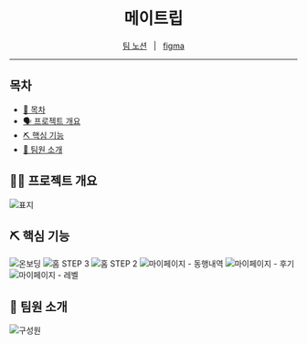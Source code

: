 <div align="center">
  <h1>메이트립</h1>

<p align=center>
  <a href="https://quill-plastic-e49.notion.site/DND-11-1-97cf9f521a4147d3a331838c4be41978?pvs=4">팀 노션</a>
  &nbsp; | &nbsp;
  <a href="https://www.figma.com/design/XSbxTlqdxABImKvKWAnsda/%EC%97%AC%ED%96%89-%EB%A9%94%EC%9D%B4%ED%8A%B8?node-id=19-5&t=tHCoOWQBjfgDs21B-0">figma</a> 
</p>

---

<div align="left">
  
## 목차
- [📖 목차](#-목차)
- [🗣️ 프로젝트 개요](#-프로젝트-개요)
- [⛏️ 핵심 기능](#-핵심-기능)
- [👋 팀원 소개](#-팀원-소개)


## ✍🏻 프로젝트 개요
![표지](https://github.com/user-attachments/assets/ab1b3967-6784-4a4b-a3d3-b77973347c8e)


## ⛏️ 핵심 기능
![온보딩](https://github.com/user-attachments/assets/cf5ab2ae-39c7-4e2b-926e-7318edc93094)
![홈 STEP 3](https://github.com/user-attachments/assets/efc52f0c-8574-49a4-95d4-43502bdb5350)
![홈 STEP 2](https://github.com/user-attachments/assets/e8baf489-a214-4c3e-8254-37334844e1a9)
![마이페이지 - 동행내역](https://github.com/user-attachments/assets/d05d10d8-4a31-49b5-a872-49fd140a7fff)
![마이페이지 - 후기](https://github.com/user-attachments/assets/793c9938-e1ab-42e5-ba00-882747ec1619)
![마이페이지 - 레벨](https://github.com/user-attachments/assets/78d716b7-8c65-4623-9a8f-6d845b658c31)


## 👋 팀원 소개
![구성원](https://github.com/user-attachments/assets/8afc1565-4177-4ca2-a224-0083ff7135ea)


